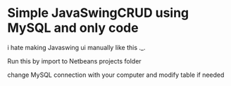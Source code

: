 # Simple JavaSwingCRUD using MySQL and only code

i hate making Javaswing ui manually like this ._.

Run this by import to Netbeans projects folder

change MySQL connection with your computer and modify table if needed
